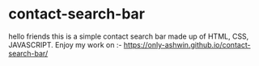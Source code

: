 # contact-search-bar
hello friends this is a simple contact search bar made  up of HTML, CSS, JAVASCRIPT. Enjoy my work on :- https://only-ashwin.github.io/contact-search-bar/
